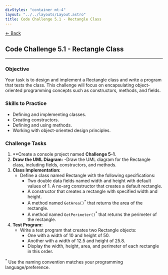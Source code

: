 ```yaml
---
divStyles: "container mt-4"
layout: "../../layouts/Layout.astro"
title: Code Challenge 5.1 - Rectangle Class
---
```


[← Back](/code-challenges/)

## Code Challenge 5.1 - Rectangle Class

---

### Objective

Your task is to design and implement a Rectangle class and write a program that tests the class. This challenge will focus on encapsulating object-oriented programming concepts such as constructors, methods, and fields.

### Skills to Practice

- Defining and implementing classes.
- Creating constructors.
- Defining and using methods.
- Working with object-oriented design principles.

### Challenge Tasks

1. **Create a console project named **Challenge 5-1**.
2. **Draw the UML Diagram:**
    -Draw the UML diagram for the Rectangle class, including fields, constructors, and methods.
3. **Class Implementation:**
    - Define a class named Rectangle with the following specifications:
        - Two double data fields named width and height with default values of 1.
        A no-arg constructor that creates a default rectangle.
        - A constructor that creates a rectangle with specified width and height.
        - A method named `GetArea()`<sup>*</sup> that returns the area of the rectangle.
        - A method named `GetPerimeter()`<sup>*</sup> that returns the perimeter of the rectangle.
4. **Test Program:**
    - Write a test program that creates two Rectangle objects:
        - One with a width of 10 and height of 50.
        - Another with a width of 12.5 and height of 25.8.
        - Display the width, height, area, and perimeter of each rectangle in this order.

<sup>*</sup> Use the naming convention matches your programming language/preference.